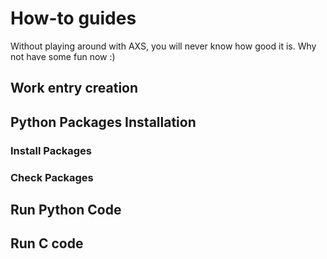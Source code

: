 # How-to guides

Without playing around with AXS, you will never know how good it is. Why not have some fun now :)

## Work entry creation


## Python Packages Installation

### Install Packages


### Check Packages


## Run Python Code


## Run C code

